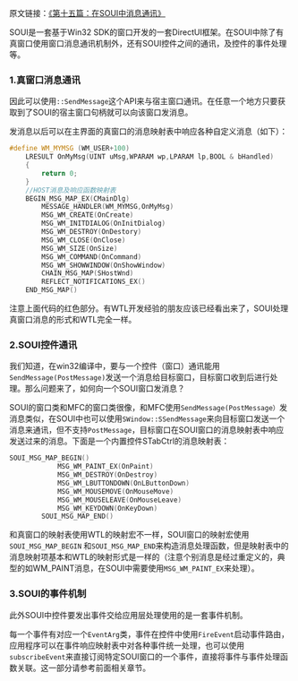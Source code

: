 原文链接：[《第十五篇：在SOUI中消息通讯》](http://www.cnblogs.com/setoutsoft/p/4100753.html)

SOUI是一套基于Win32 SDK的窗口开发的一套DirectUI框架。在SOUI中除了有真窗口使用窗口消息通讯机制外，还有SOUI控件之间的通讯，及控件的事件处理等。

### 1.真窗口消息通讯
因此可以使用`::SendMessage`这个API来与宿主窗口通讯。在任意一个地方只要获取到了SOUI的宿主窗口句柄就可以向该窗口发消息。

发消息以后可以在主界面的真窗口的消息映射表中响应各种自定义消息（如下）：

```c++
#define WM_MYMSG (WM_USER+100)
    LRESULT OnMyMsg(UINT uMsg,WPARAM wp,LPARAM lp,BOOL & bHandled)
    {
        return 0;
    }
    //HOST消息及响应函数映射表
    BEGIN_MSG_MAP_EX(CMainDlg)
        MESSAGE_HANDLER(WM_MYMSG,OnMyMsg)
        MSG_WM_CREATE(OnCreate)
        MSG_WM_INITDIALOG(OnInitDialog)
        MSG_WM_DESTROY(OnDestory)
        MSG_WM_CLOSE(OnClose)
        MSG_WM_SIZE(OnSize)
        MSG_WM_COMMAND(OnCommand)
        MSG_WM_SHOWWINDOW(OnShowWindow)
        CHAIN_MSG_MAP(SHostWnd)
        REFLECT_NOTIFICATIONS_EX()
    END_MSG_MAP()
```

注意上面代码的红色部分。有WTL开发经验的朋友应该已经看出来了，SOUI处理真窗口消息的形式和WTL完全一样。

### 2.SOUI控件通讯
我们知道，在win32编译中，要与一个控件（窗口）通讯能用`SendMessage(PostMessage)`发送一个消息给目标窗口，目标窗口收到后进行处理。那么问题来了，如何向一个SOUI窗口发消息？

SOUI的窗口类和MFC的窗口类很像，和MFC使用`SendMessage(PostMessage）`发消息类似，在SOUI中也可以使用`SWindow::SSendMessage`来向目标窗口发送一个消息来通讯，但不支持`PostMessage`，目标窗口在SOUI窗口的消息映射表中响应发送过来的消息。下面是一个内置控件STabCtrl的消息映射表：

```c++
SOUI_MSG_MAP_BEGIN()
            MSG_WM_PAINT_EX(OnPaint)
            MSG_WM_DESTROY(OnDestroy)
            MSG_WM_LBUTTONDOWN(OnLButtonDown)
            MSG_WM_MOUSEMOVE(OnMouseMove)
            MSG_WM_MOUSELEAVE(OnMouseLeave)
            MSG_WM_KEYDOWN(OnKeyDown)
        SOUI_MSG_MAP_END()
```

和真窗口的映射表使用WTL的映射宏不一样，SOUI窗口的映射宏使用`SOUI_MSG_MAP_BEGIN` 和`SOUI_MSG_MAP_END`来构造消息处理函数，但是映射表中的消息映射项基本和WTL的映射形式是一样的（注意个别消息是经过重定义的，典型的如WM_PAINT消息，在SOUI中需要使用`MSG_WM_PAINT_EX`来处理）。

### 3.SOUI的事件机制
此外SOUI中控件要发出事件交给应用层处理使用的是一套事件机制。

每一个事件有对应一个`EventArg`类，事件在控件中使用`FireEvent`启动事件路由，应用程序可以在事件响应映射表中对各种事件统一处理，也可以使用`subscribeEvent`来直接订阅特定SOUI窗口的一个事件，直接将事件与事件处理函数关联。这一部分请参考前面相关章节。
